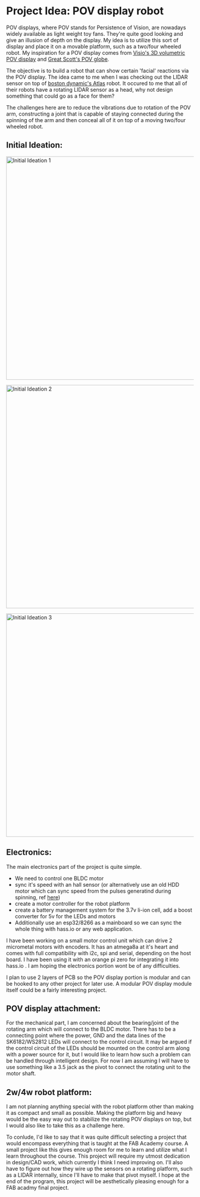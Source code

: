 # Project Idea: POV display robot

POV displays, where POV stands for Persistence of Vision, are nowadays widely available as light weight toy fans. They're quite good looking and give an illusion of depth on the display. My idea is to utilize this sort of display and place it on a movable platform, such as a two/four wheeled robot. My inspiration for a POV display comes from [Visio's 3D volumetric POV display](https://www.youtube.com/watch?v=I7vgha_N5s8) and [Great Scott's POV globe](https://www.youtube.com/watch?v=69G522AeRq8).

The objective is to build a robot that can show certain 'facial' reactions via the POV display. The idea came to me when I was checking out the LIDAR sensor on top of [boston dynamic's Atlas](https://www.youtube.com/results?search_query=boston+dynamics+atlas) robot. It occured to me that all of their robots have a rotating LIDAR sensor as a head, why not design something that could go as a face for them?

The challenges here are to reduce the vibrations due to rotation of the POV arm, constructing a joint that is capable of staying connected during the spinning of the arm and then conceal all of it on top of a moving two/four wheeled robot.

## Initial Ideation:
<a href="https://raw.githubusercontent.com/samiul-hoque/samiul-hoque.github.io/master/img/pov%20display/initial_ideation1.jpg"><img src="https://raw.githubusercontent.com/samiul-hoque/samiul-hoque.github.io/master/img/pov%20display/initial_ideation1.jpg" alt="Initial Ideation 1" width="800" height="600" align="middle"></a>

<a href="https://raw.githubusercontent.com/samiul-hoque/samiul-hoque.github.io/master/img/pov%20display/initial_ideation2.jpg"><img src="https://raw.githubusercontent.com/samiul-hoque/samiul-hoque.github.io/master/img/pov%20display/initial_ideation2.jpg" alt="Initial Ideation 2" width="800" height="600" align="middle"></a>

<a href="https://raw.githubusercontent.com/samiul-hoque/samiul-hoque.github.io/master/img/pov%20display/initial_ideation3.jpg"> 
<img src="https://raw.githubusercontent.com/samiul-hoque/samiul-hoque.github.io/master/img/pov%20display/initial_ideation3.jpg" alt="Initial Ideation 3" width="800" height="600" align="middle"></a>


## Electronics:
The main electronics part of the project is quite simple. 
+ We need to control one BLDC motor
+ sync it's speed with an hall sensor (or alternatively use an old HDD motor which can sync speed from the pulses generatind during spinning, ref [here](https://www.youtube.com/watch?v=tjCJ3MlFt7g))
+ create a motor controller for the robot platform
+ create a battery management system for the 3.7v li-ion cell, add a boost converter for 5v for the LEDs and motors
+ Additionally use an esp32/8266 as a mainboard so we can sync the whole thing with hass.io or any web application.

I have been working on a small motor control unit which can drive 2 micrometal motors with encoders. It has an atmega8a at it's heart and comes with full compatibility with i2c, spi and serial, depending on the host board. I have been using it with an orange pi zero for integrating it into hass.io . I am hoping the electronics portion wont be of any difficulties.


I plan to use 2 layers of PCB so the POV display portion is modular and can be hooked to any other project for later use. A modular POV display module itself could be a fairly interesting project.


## POV display attachment:
For the mechanical part, I am concerned about the bearing/joint of the rotating arm which will connect to the BLDC motor. There has to be a connecting point where the power, GND and the data lines of the SK6182/WS2812 LEDs will connect to the control circuit. It may be argued if the control circuit of the LEDs should be mounted on the control arm along with a power source for it, but I would like to learn how such a problem can be handled through intelligent design. For now I am assuming I will have to use something like a 3.5 jack as the pivot to connect the rotating unit to the motor shaft.

## 2w/4w robot platform:
I am not planning anything special with the robot platform other than making it as compact and small as possible. Making the platform big and heavy would be the easy way out to stabilize the rotating POV displays on top, but I would also like to take this as a challenge here.


To conlude, I'd like to say that it was quite difficult selecting a project that would encompass everything that is taught at the FAB Academy course. A small project like this gives enough room for me to learn and utilize what I learn throughout the course. This project will require my utmost dedication in design/CAD work, which currently I think I need improving on. I'll also have to figure out how they wire up the sensors on a rotating platform, such as a LIDAR internally, since I'll have to make that pivot myself. I hope at the end of the program, this project will be aesthetically pleasing enough for a FAB acadmy final project.